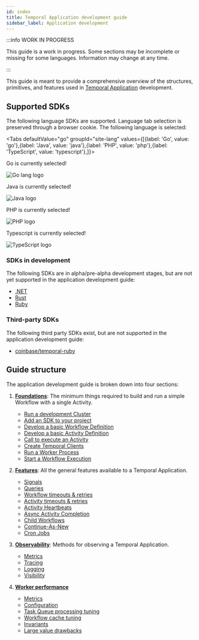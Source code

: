 ```yaml
---
id: index
title: Temporal Application development guide
sidebar_label: Application development
---
```


:::info WORK IN PROGRESS

This guide is a work in progress.
Some sections may be incomplete or missing for some languages.
Information may change at any time.

:::

This guide is meant to provide a comprehensive overview of the structures, primitives, and features used in [Temporal Application](/concepts/what-is-a-temporal-application) development.

## Supported SDKs

The following language SDKs are supported.
Language tab selection is preserved through a browser cookie.
The following language is selected:

<Tabs
defaultValue="go"
groupId="site-lang"
values={[{label: 'Go', value: 'go'},{label: 'Java', value: 'java'},{label: 'PHP', value: 'php'},{label: 'TypeScript', value: 'typescript'},]}>

<TabItem value="go">

Go is currently selected!

<div class="app-dev-landing-page-lang-logo">
<img src="/app-dev/go-lang.svg" alt="Go lang logo" />
</div>

</TabItem>
<TabItem value="java">

Java is currently selected!

<div class="app-dev-landing-page-lang-logo">
<img src="/app-dev/java.svg" alt="Java logo" />
</div>

</TabItem>
<TabItem value="php">

PHP is currently selected!

<div class="app-dev-landing-page-lang-logo">
<img src="/app-dev/php.svg" alt="PHP logo" />
</div>

</TabItem>
<TabItem value="typescript">

Typescript is currently selected!

<div class="app-dev-landing-page-lang-logo">
<img src="/app-dev/typescript.svg" alt="TypeScript logo" />
</div>

</TabItem>
</Tabs>

### SDKs in development

The following SDKs are in alpha/pre-alpha development stages, but are not yet supported in the application development guide:

- [.NET](https://github.com/temporalio/sdk-dotnet)
- [Rust](https://github.com/temporalio/sdk-core)
- [Ruby](https://github.com/temporalio/sdk-ruby)

### Third-party SDKs

The following third party SDKs exist, but are not supported in the application development guide:

- [coinbase/temporal-ruby](https://github.com/coinbase/temporal-ruby)

## Guide structure

The application development guide is broken down into four sections:

1. [**Foundations**](/next/application-development/foundations): The minimum things required to build and run a simple Workflow with a single Activity.

   - [Run a development Cluster](/next/application-development/foundations#run-a-dev-cluster)
   - [Add an SDK to your project](/next/application-development/foundations#add-your-sdk)
   - [Develop a basic Workflow Definition](/next/application-development/foundations#develop-workflow)
   - [Develop a basic Activity Definition](/next/application-development/foundations#develop-activities)
   - [Call to execute an Activity](/next/application-development/foundations#start-activity-execution)
   - [Create Temporal Clients](/next/application-development/foundations#create-temporal-clients)
   - [Run a Worker Process](/next/application-development/foundations#run-worker-processes)
   - [Start a Workflow Execution](/next/application-development/foundations#start-workflow-execution)

2. [**Features**](/next/application-development/features): All the general features available to a Temporal Application.

   - [Signals](/next/application-development/features#signals)
   - [Queries](/next/application-development/features#queries)
   - [Workflow timeouts & retries](/next/application-development/features#workflow-timeouts--retries)
   - [Activity timeouts & retries](/next/application-development/features#activity-timeouts--retries)
   - [Activity Heartbeats](/next/application-development/features#activity-heartbeats)
   - [Async Activity Completion](/next/application-development/features#async-activity-completion)
   - [Child Workflows](/next/application-development/features#child-workflows)
   - [Continue-As-New](/next/application-development/features#continue-as-new)
   - [Cron Jobs](/next/application-development/features#cron-jobs)

3. [**Observability**](/next/application-development/observability): Methods for observing a Temporal Application.

   - [Metrics](/next/application-development/observability#metrics)
   - [Tracing](/next/application-development/observability#tracing)
   - [Logging](/next/application-development/observability#logging)
   - [Visibility](/next/application-development/observability#visibility)

4. [**Worker performance**](/next/application-development/worker-performance)

   - [Metrics](/next/application-development/worker-performance#metrics)
   - [Configuration](/next/application-development/worker-performance#configuration)
   - [Task Queue processing tuning](/next/application-development/worker-performance#task-queues-processing-tuning)
   - [Workflow cache tuning](/next/application-development/worker-performance#workflow-cache-tuning)
   - [Invariants](/next/application-development/worker-performance#invariants)
   - [Large value drawbacks](/next/application-development/worker-performance#drawbacks-of-putting-just-large-values-everywhere)
